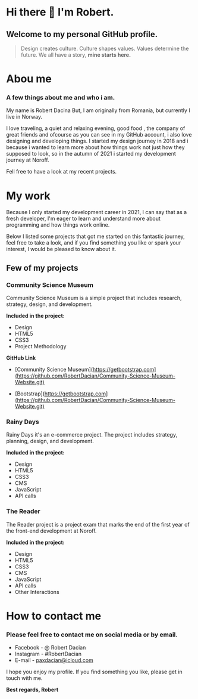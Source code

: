 # Hi there 👋 I'm Robert.

## Welcome to my personal GitHub profile.

> Design creates culture. Culture shapes values. Values determine the future. We all have a story, **mine starts here.**

# Abou me

### A few things about me and who i am.

My name is Robert Dacina But, I am originally from Romania, but currently I live in Norway.

I love traveling, a quiet and relaxing evening, good food , the company of great friends and ofcourse  as you can see in my GitHub account, i also love designing and developing things. 
I started my design journey in 2018 and i because i wanted to learn more about how things work not just how they supposed to look, so in the autumn of 2021 i started my development journey at Noroff.

Fell free to have a look at my recent projects.

# My work

Because I only started my development career in 2021, I can say that as a fresh developer, I'm eager to learn and understand more about programming and how things work online.

Below I listed some projects that got me started on this fantastic journey, feel free to take a look, and if you find something you like or spark your interest, I would be pleased to know about it.

## Few of my projects

### Community Science Museum

Community Science Museum is a simple project that includes research, strategy, design, and development.

**Included in the project:**

* Design
* HTML5
* CSS3
* Project Methodology

**GitHub Link**

- [Community Science Museum](https://getbootstrap.com](https://github.com/RobertDacian/Community-Science-Museum-Website.git)

- [Bootstrap](https://getbootstrap.com](https://github.com/RobertDacian/Community-Science-Museum-Website.git)

### Rainy Days

Rainy Days it's an e-commerce project. The project includes strategy, planning, design, and development.

**Included in the project:**

* Design
* HTML5
* CSS3
* CMS
* JavaScript 
* API calls

### The Reader

The Reader project is a project exam that marks the end of the first year of the front-end development at Noroff.

**Included in the project:**

* Design
* HTML5
* CSS3
* CMS
* JavaScript 
* API calls
* Other Interactions

# How to contact me

### Please feel free to contact me on social media or by email.

* Facebook - @ Robert Dacian
* Instagram - #RobertDacian
* E-mail - paxdacian@icloud.com

I hope you enjoy my profile. If you find something you like, please get in touch with me.

**Best regards, Robert**


